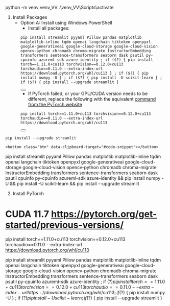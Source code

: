 python -m venv venv_VV
.\venv_VV\Scripts\activate

1. Install Packages
    - Option A: Install using Windows PowerShell
        * Install all packages:
        <pre><code class="language-python">pip install streamlit pyyaml Pillow pandas matplotlib matplotlib-inline tqdm openai langchain tiktoken openpyxl google-generativeai google-cloud-storage google-cloud-vision opencv-python chromadb chroma-migrate InstructorEmbedding transformers sentence-transformers seaborn dask psutil py-cpuinfo azureml-sdk azure-identity ; if ($?) { pip install torch==1.11.0+cu113 torchvision==0.12.0+cu113 torchaudio==0.11.0 --extra-index-url https://download.pytorch.org/whl/cu113 } ; if ($?) { pip install numpy -U } ; if ($?) { pip install -U scikit-learn } ; if ($?) { pip install --upgrade streamlit }</code></pre>
        <button class="btn" data-clipboard-target="#code-snippet"></button>
        * If PyTorch failed, or your GPU/CUDA version needs to be different, replace the following with the equivalent [command from the PyTorch website]( https://pytorch.org/get-started/previous-versions/)
        <pre><code class="language-python">pip install torch==1.11.0+cu113 torchvision==0.12.0+cu113 torchaudio==0.11.0 --extra-index-url https://download.pytorch.org/whl/cu113</code></pre>
        <button class="btn" data-clipboard-target="#code-snippet"></button>


<pre><code class="language-python">pip install --upgrade streamlit</code></pre>
    <button class="btn" data-clipboard-target="#code-snippet"></button>


pip install streamlit pyyaml Pillow pandas matplotlib matplotlib-inline tqdm openai langchain tiktoken openpyxl google-generativeai google-cloud-storage google-cloud-vision opencv-python chromadb chroma-migrate InstructorEmbedding transformers sentence-transformers seaborn dask psutil cpuinfo py-cpuinfo azureml-sdk azure-identity && pip install numpy -U && pip install -U scikit-learn && pip install --upgrade streamlit

2. Install PyTorch
# CUDA 11.7 https://pytorch.org/get-started/previous-versions/
pip install torch==1.11.0+cu113 torchvision==0.12.0+cu113 torchaudio==0.11.0 --extra-index-url https://download.pytorch.org/whl/cu113


pip install streamlit pyyaml Pillow pandas matplotlib matplotlib-inline tqdm openai langchain tiktoken openpyxl google-generativeai google-cloud-storage google-cloud-vision opencv-python chromadb chroma-migrate InstructorEmbedding transformers sentence-transformers seaborn dask psutil py-cpuinfo azureml-sdk azure-identity ; if ($?) { pip install torch==1.11.0+cu113 torchvision==0.12.0+cu113 torchaudio==0.11.0 --extra-index-url https://download.pytorch.org/whl/cu113 } ; if ($?) { pip install numpy -U } ; if ($?) { pip install -U scikit-learn } ; if ($?) { pip install --upgrade streamlit }
